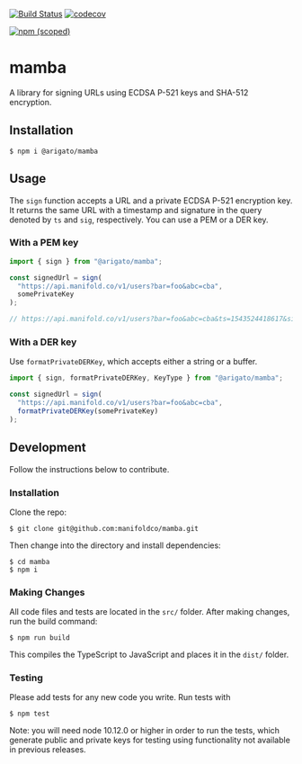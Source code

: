 [![Build Status](https://travis-ci.org/manifoldco/mamba.svg?branch=master)](https://travis-ci.org/manifoldco/mamba)
[![codecov](https://codecov.io/gh/manifoldco/mamba/branch/master/graph/badge.svg)](https://codecov.io/gh/manifoldco/mamba)

[![npm (scoped)](https://img.shields.io/npm/v/@arigato/mamba.svg)](https://www.npmjs.com/package/@arigato/mamba)

# mamba

A library for signing URLs using ECDSA P-521 keys and SHA-512 encryption.

## Installation

```
$ npm i @arigato/mamba
```

## Usage

The `sign` function accepts a URL and a private ECDSA P-521 encryption key. It returns the same URL with a timestamp and signature in the query denoted by `ts` and `sig`, respectively. You can use a PEM or a DER key.

### With a PEM key

```js
import { sign } from "@arigato/mamba";

const signedUrl = sign(
  "https://api.manifold.co/v1/users?bar=foo&abc=cba",
  somePrivateKey
);

// https://api.manifold.co/v1/users?bar=foo&abc=cba&ts=1543524418617&sig=MIGIAkIB8w1v%2F8VqdCXRUvKuTM7F%2F%2B8gpUJe5p2ewronH4Uakw3QD8WGGGxIpkX6bXiDdfUHxoc0K14Rl%2FBLEKQVHxK8pXYCQgFxffVMjMCUOaWbPRthEMSGL%2Fy3RuSPZigHs1RoHsqngrEvbSZwPW3ioLMxIPrjfva%2BxeAD7xHznhaaRyKU6ogX%2Bg%3D%3D
```

### With a DER key

Use `formatPrivateDERKey`, which accepts either a string or a buffer.

```js
import { sign, formatPrivateDERKey, KeyType } from "@arigato/mamba";

const signedUrl = sign(
  "https://api.manifold.co/v1/users?bar=foo&abc=cba",
  formatPrivateDERKey(somePrivateKey)
);
```

## Development

Follow the instructions below to contribute.

### Installation

Clone the repo:

```
$ git clone git@github.com:manifoldco/mamba.git
```

Then change into the directory and install dependencies:

```
$ cd mamba
$ npm i
```

### Making Changes

All code files and tests are located in the `src/` folder. After making changes, run the build command:

```
$ npm run build
```

This compiles the TypeScript to JavaScript and places it in the `dist/` folder.

### Testing

Please add tests for any new code you write. Run tests with

```
$ npm test
```

Note: you will need node 10.12.0 or higher in order to run the tests, which generate public and private keys for testing using functionality not available in previous releases.
